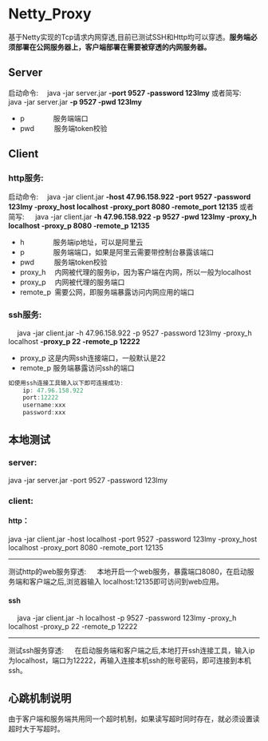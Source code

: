 # Netty_Proxy
基于Netty实现的Tcp请求内网穿透,目前已测试SSH和Http均可以穿透。**服务端必须部署在公网服务器上，客户端部署在需要被穿透的内网服务器。**
## Server
启动命令:&emsp;    java -jar server.jar **-port 9527 -password 123lmy**
或者简写:&emsp;    java -jar server.jar **-p 9527 -pwd 123lmy**
- p     &emsp;  &emsp;  &emsp;     服务端端口
- pwd  &emsp;  &emsp; 服务端token校验
## Client
### http服务:
启动命令:&emsp;    java -jar client.jar **-host 47.96.158.922 -port 9527 -password 123lmy -proxy_host localhost -proxy_port 8080 -remote_port 12135**
或者简写: &emsp;   java -jar client.jar **-h 47.96.158.922 -p 9527 -pwd 123lmy -proxy_h localhost -proxy_p 8080 -remote_p 12135**
- h     &emsp;  &emsp;  &emsp;     服务端ip地址，可以是阿里云
- p &emsp;  &emsp;  &emsp;     服务端端口，如果是阿里云需要带控制台暴露该端口
- pwd  &emsp;  &emsp; 服务端token校验
- proxy_h &emsp;内网被代理的服务ip，因为客户端在内网，所以一般为localhost
- proxy_p &emsp;内网被代理的服务端口
- remote_p&ensp;需要公网，即服务端暴露访问内网应用的端口
### ssh服务:
&emsp;    java -jar client.jar -h 47.96.158.922 -p 9527 -password 123lmy -proxy_h localhost **-proxy_p 22 -remote_p 12222** 
- proxy_p 这是内网ssh连接端口，一般默认是22
- remote_p 服务端暴露访问ssh的端口
```java
如使用ssh连接工具输入以下即可连接成功:
	ip: 47.96.158.922
	port:12222
	username:xxx
	password:xxx
```

## 本地测试
### server:
 java -jar server.jar -port 9527 -password 123lmy
### client:
#### http：

java -jar client.jar -host localhost -port 9527 -password 123lmy -proxy_host localhost -proxy_port 8080 -remote_port 12135

---
测试http的web服务穿透:
	 &emsp; 本地开启一个web服务，暴露端口8080，在启动服务端和客户端之后,浏览器输入 localhost:12135即可访问到web应用。
#### ssh
  java -jar client.jar -h localhost -p 9527 -password 123lmy -proxy_h localhost -proxy_p 22 -remote_p 12222

---

测试ssh服务穿透:
	 &emsp; 在启动服务端和客户端之后,本地打开ssh连接工具，输入ip为localhost，端口为12222，再输入连接本机ssh的账号密码，即可连接到本机ssh。


## 心跳机制说明

由于客户端和服务端共用同一个超时机制，如果读写超时同时存在，就必须设置读超时大于写超时。

